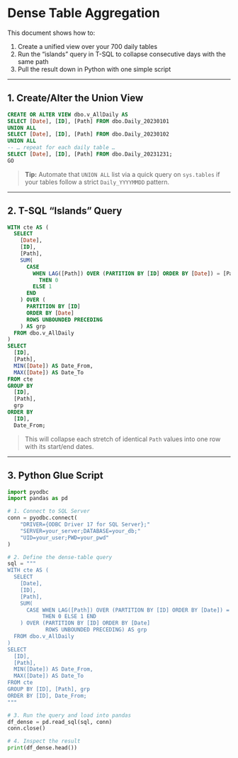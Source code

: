 # Dense Table Aggregation

This document shows how to:

1. Create a unified view over your 700 daily tables  
2. Run the “islands” query in T-SQL to collapse consecutive days with the same path  
3. Pull the result down in Python with one simple script  

---

## 1. Create/Alter the Union View

```sql
CREATE OR ALTER VIEW dbo.v_AllDaily AS
SELECT [Date], [ID], [Path] FROM dbo.Daily_20230101
UNION ALL
SELECT [Date], [ID], [Path] FROM dbo.Daily_20230102
UNION ALL
-- … repeat for each daily table …
SELECT [Date], [ID], [Path] FROM dbo.Daily_20231231;
GO
```

> **Tip:** Automate that `UNION ALL` list via a quick query on `sys.tables` if your tables follow a strict `Daily_YYYYMMDD` pattern.

---

## 2. T-SQL “Islands” Query

```sql
WITH cte AS (
  SELECT
    [Date],
    [ID],
    [Path],
    SUM(
      CASE
        WHEN LAG([Path]) OVER (PARTITION BY [ID] ORDER BY [Date]) = [Path]
          THEN 0
        ELSE 1
      END
    ) OVER (
      PARTITION BY [ID]
      ORDER BY [Date]
      ROWS UNBOUNDED PRECEDING
    ) AS grp
  FROM dbo.v_AllDaily
)
SELECT
  [ID],
  [Path],
  MIN([Date]) AS Date_From,
  MAX([Date]) AS Date_To
FROM cte
GROUP BY
  [ID],
  [Path],
  grp
ORDER BY
  [ID],
  Date_From;
```

> This will collapse each stretch of identical `Path` values into one row with its start/end dates.

---

## 3. Python Glue Script

```python
import pyodbc
import pandas as pd

# 1. Connect to SQL Server
conn = pyodbc.connect(
    "DRIVER={ODBC Driver 17 for SQL Server};"
    "SERVER=your_server;DATABASE=your_db;"
    "UID=your_user;PWD=your_pwd"
)

# 2. Define the dense-table query
sql = """
WITH cte AS (
  SELECT
    [Date],
    [ID],
    [Path],
    SUM(
      CASE WHEN LAG([Path]) OVER (PARTITION BY [ID] ORDER BY [Date]) = [Path]
           THEN 0 ELSE 1 END
    ) OVER (PARTITION BY [ID] ORDER BY [Date]
            ROWS UNBOUNDED PRECEDING) AS grp
  FROM dbo.v_AllDaily
)
SELECT
  [ID],
  [Path],
  MIN([Date]) AS Date_From,
  MAX([Date]) AS Date_To
FROM cte
GROUP BY [ID], [Path], grp
ORDER BY [ID], Date_From;
"""

# 3. Run the query and load into pandas
df_dense = pd.read_sql(sql, conn)
conn.close()

# 4. Inspect the result
print(df_dense.head())
```
